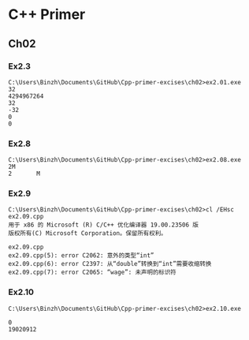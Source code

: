 # C++ Primer
## Ch02
### Ex2.3

```
C:\Users\Binzh\Documents\GitHub\Cpp-primer-excises\ch02>ex2.01.exe
32
4294967264
32
-32
0
0
```

### Ex2.8

```
C:\Users\Binzh\Documents\GitHub\Cpp-primer-excises\ch02>ex2.08.exe
2M
2       M
```

### Ex2.9

```
C:\Users\Binzh\Documents\GitHub\Cpp-primer-excises\ch02>cl /EHsc ex2.09.cpp
用于 x86 的 Microsoft (R) C/C++ 优化编译器 19.00.23506 版
版权所有(C) Microsoft Corporation。保留所有权利。

ex2.09.cpp
ex2.09.cpp(5): error C2062: 意外的类型“int”
ex2.09.cpp(6): error C2397: 从“double”转换到“int”需要收缩转换
ex2.09.cpp(7): error C2065: “wage”: 未声明的标识符
```

### Ex2.10

```
C:\Users\Binzh\Documents\GitHub\Cpp-primer-excises\ch02>ex2.10.exe

0
19020912

```

